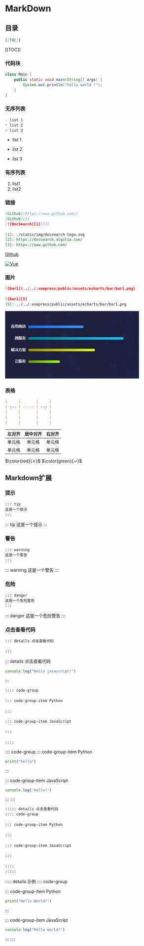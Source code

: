 # MarkDown

## 目录

```md
[[TOC]]
```

[[TOC]]

### 代码块

```java
class Main {
	public static void main(String[] args) {
		System.out.println("hello world !");
	}
}
```
### 无序列表

```md
- list 1
* list 2
+ list 3
```

- list 1
* list 2
+ list 3

### 有序列表

1. list1
2. list2

### 链接
```md
[Github](https://www.github.com/)
[Github][3]
[![DocSearch][1]][2]

[1]: ./static/img/docsearch-logo.svg
[2]: https://docsearch.algolia.com/
[3]: https://www.github.com/
```

[Github](https://www.github.com/)

[![Vue][1]][2]

[1]: https://v3.cn.vuejs.org/logo.png
[2]: https://v3.cn.vuejs.org

### 图片
```md
![bar1](../../.vuepress/public/assets/echarts/bar/bar1.png)

![bar1][5]
[5]: ../../.vuepress/public/assets/echarts/bar/bar1.png
```

![bar1](../../.vuepress/public/assets/echarts/bar/bar1.png)


### 表格

```md
|     |       |     |
| :-- | :---: | --: |
|     |       |     |
|     |       |     |
|     |       |     |
```

| 左对齐 | 居中对齐 | 右对齐 |
|  :--  | :---: |  --:  |
| 单元格 | 单元格 | 单元格 |
| 单元格 | 单元格 | 单元格 |

$\color{red}{✗}$
$\color{green}{✓}$


## Markdown扩展
### 提示

```md
::: tip
这是一个提示
:::
```

::: tip
这是一个提示
:::
### 警告
```md
::: warning
这是一个警告
:::
```

::: warning
这是一个警告
:::

### 危险
```md
::: danger
这是一个危险警告
:::
```

::: danger
这是一个危险警告
:::

### 点击查看代码
```md
::: details 点击查看代码

:::
```
::: details 点击查看代码
```js
console.log("Hello javascript!")
```
:::


```md
:::: code-group

::: code-group-item Python

:::

::: code-group-item JavaScript

:::

::::
```

:::: code-group
::: code-group-item Python

```python
print("hello")
```

:::

::: code-group-item JavaScript

```javascript
console.log('hello!')
```

:::
::::


```md
::::: details 点击查看代码
:::: code-group

::: code-group-item Python

:::

::: code-group-item JavaScript

:::

::::
:::::
```


::::: details 示例
:::: code-group

::: code-group-item Python
```python
print("Hello World!")
```
:::

::: code-group-item JavaScript
```js
console.log("Hello world!")
```
:::
::::

